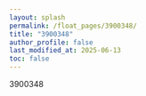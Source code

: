 ```yaml
---
layout: splash
permalink: /float_pages/3900348/
title: "3900348"
author_profile: false
last_modified_at: 2025-06-13
toc: false
---
```

 
3900348
